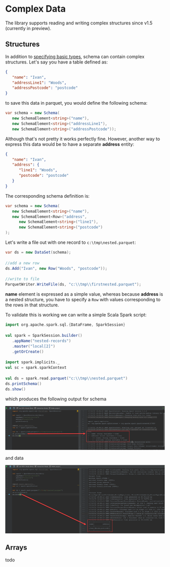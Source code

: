 # Complex Data

The library supports reading and writing complex structures since v1.5 (currently in preview).

## Structures

In addition to [specifying basic types](schema.md), schema can contain complex structures. Let's say you have a table defined as:

```json
{
   "name": "Ivan",
   "addressLine1": "Woods",
   "addressPostcode": "postcode"
}
```

to save this data in parquet, you would define the following schema:

```csharp
var schema = new Schema(
   new SchemaElement<string>("name"),
   new SchemaElement<string>("addressLine1"),
   new SchemaElement<string>("addressPostcode"));
```

Although that's not pretty it works perfectly fine. However, another way to express this data would be to have a separate **address** entity:

```json
{
   "name": "Ivan",
   "address": {
      "line1": "Woods",
      "postcode": "postcode"
   }
}
```

The corresponding schema definition is:

```csharp
var schema = new Schema(
   new SchemaElement<string>("name"),
   new SchemaElement<Row>("address",
      new SchemaElement<string>("line1"),
      new SchemaElement<string>("postcode")
);
```

Let's write a file out with one record to `c:\tmp\nested.parquet`:

```csharp
var ds = new DataSet(schema);

//add a new row
ds.Add("Ivan", new Row("Woods", "postcode"));

//write to file
ParquetWriter.WriteFile(ds, "c:\\tmp\\firstnested.parquet");
```

**name** element is expressed as a simple value, whereas because **address** is a nested structure, you have to specify a `Row` with values corresponding to the rows in that structure.

To validate this is working we can write a simple Scala Spark script:

```scala
import org.apache.spark.sql.{DataFrame, SparkSession}

val spark = SparkSession.builder()
   .appName("nested-records")
   .master("local[2]")
   .getOrCreate()

import spark.implicits._
val sc = spark.sparkContext

val ds = spark.read.parquet("c:\\tmp\\nested.parquet")
ds.printSchema()
ds.show()
```

which produces the following output for schema

![Complex 00](img/complex-00.png)

and data

![Complex 01](img/complex-01.png)

## Arrays

todo